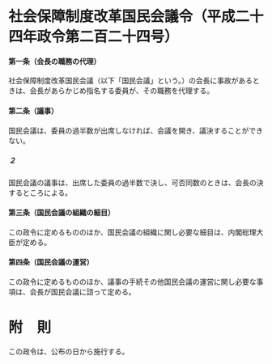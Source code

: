 # 社会保障制度改革国民会議令（平成二十四年政令第二百二十四号）
#### 第一条（会長の職務の代理）
社会保障制度改革国民会議（以下「国民会議」という。）の会長に事故があるときは、会長があらかじめ指名する委員が、その職務を代理する。
#### 第二条（議事）
国民会議は、委員の過半数が出席しなければ、会議を開き、議決することができない。
##### ２
国民会議の議事は、出席した委員の過半数で決し、可否同数のときは、会長の決するところによる。
#### 第三条（国民会議の組織の細目）
この政令に定めるもののほか、国民会議の組織に関し必要な細目は、内閣総理大臣が定める。
#### 第四条（国民会議の運営）
この政令に定めるもののほか、議事の手続その他国民会議の運営に関し必要な事項は、会長が国民会議に諮って定める。
# 附　則
この政令は、公布の日から施行する。

